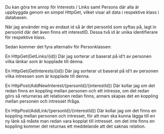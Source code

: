 
Du kan göra tre anrop för Interests / Links samt Persons där alla är uppbyggda genom en simpel HttpGet, vilket visar all data i respektive klass i databasen.



När jag använder mig av endast id så är det personId som syftas på, lagt in personId där det även finns ett interestID.
Dessa två id är unika identifierare för respektive klass. 

Sedan kommer det fyra alternativ för Personklassen: 

En HttpGet(GetLinks/{id}) Där jag sorterar ut baserat på id't av personen vilka länkar som är kopplade till denna. 

En HttpGet(GetInterests/{id}) Där jag sorterar ut baserat på id't av personen vilka intressen som är kopplade till denna.

En HttpPost(AddNewInterest/{personId}/{interestId}) Där kollar jag om det redan finns en koppling mellan personen och ett intresse, om det redan görs så returneras att relationen redan finns, 
annars skapas det en koppling mellan personen och intresset ifråga. 

En HttpPost(AddLink/{personId}/{interestId}) Där kollar jag om det finns en koppling mellan personen och intresset, för att man ska kunna lägga till en ny länk så måste man 
redan vara kopplat till intresset. om det inte finns en koppling kommer det returnas ett meddelande att det saknas relation.
